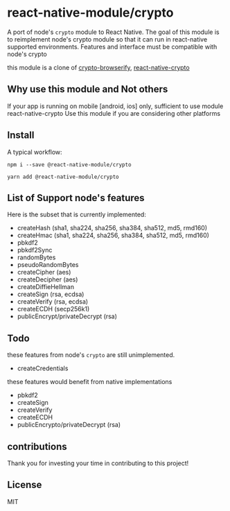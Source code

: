 # react-native-module/crypto

A port of node's `crypto` module to React Native.
The goal of this module is to reimplement node's crypto module so that it can run in react-native supported environments.
Features and interface must be compatible with node's crypto

this module is a clone of [crypto-browserify](https://github.com/crypto-browserify/crypto-browserify), [react-native-crypto](https://github.com/mvayngrib/react-native-crypto)

## Why use this module and Not others

If your app is running on mobile [android, ios] only, sufficient to use module react-native-crypto
Use this module if you are considering other platforms

## Install

A typical workflow:

```
npm i --save @react-native-module/crypto
```

```
yarn add @react-native-module/crypto
```

## List of Support node's features

Here is the subset that is currently implemented:

- createHash (sha1, sha224, sha256, sha384, sha512, md5, rmd160)
- createHmac (sha1, sha224, sha256, sha384, sha512, md5, rmd160)
- pbkdf2
- pbkdf2Sync
- randomBytes
- pseudoRandomBytes
- createCipher (aes)
- createDecipher (aes)
- createDiffieHellman
- createSign (rsa, ecdsa)
- createVerify (rsa, ecdsa)
- createECDH (secp256k1)
- publicEncrypt/privateDecrypt (rsa)

## Todo

these features from node's `crypto` are still unimplemented.

- createCredentials

these features would benefit from native implementations

- pbkdf2
- createSign
- createVerify
- createECDH
- publicEncrypto/privateDecrypt (rsa)

## contributions

Thank you for investing your time in contributing to this project!

## License

MIT
